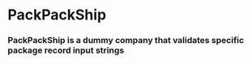 # PackPackShip

### PackPackShip is a dummy company that validates specific package record input strings